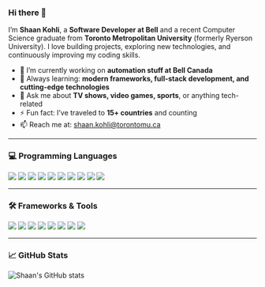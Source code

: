### Hi there 👋

I’m **Shaan Kohli**, a **Software Developer at Bell** and a recent Computer Science graduate from **Toronto Metropolitan University** (formerly Ryerson University). I love building projects, exploring new technologies, and continuously improving my coding skills.  

- 🔭 I’m currently working on **automation stuff at Bell Canada**  
- 🌱 Always learning: **modern frameworks, full-stack development, and cutting-edge technologies**  
- 💬 Ask me about **TV shows, video games, sports**, or anything tech-related  
- ⚡ Fun fact: I’ve traveled to **15+ countries** and counting  
- 📫 Reach me at: [shaan.kohli@torontomu.ca](mailto:shaan.kohli@torontomu.ca)  

---

### 💻 Programming Languages
![](https://img.shields.io/static/v1?label=Java&message=Java&color=red) 
![](https://img.shields.io/static/v1?label=Python&message=Python&color=blue) 
![](https://img.shields.io/static/v1?label=C%2FC%2B%2B%2FC%23&message=C%2FC%2B%2B%2FC%23&color=green) 
![](https://img.shields.io/static/v1?label=SQL&message=SQL&color=orange) 
![](https://img.shields.io/static/v1?label=JavaScript&message=JS&color=yellow) 
![](https://img.shields.io/static/v1?label=HTML%2FCSS&message=HTML%2FCSS&color=purple) 
![](https://img.shields.io/static/v1?label=VBA&message=VBA&color=blueviolet) 
![](https://img.shields.io/static/v1?label=Bash&message=Bash&color=gray) 
![](https://img.shields.io/static/v1?label=Elixir&message=Elixir&color=purple) 
![](https://img.shields.io/static/v1?label=Rust&message=Rust&color=orange)  

---

### 🛠 Frameworks & Tools
![](https://img.shields.io/static/v1?label=.NET&message=.NET&color=blue) 
![](https://img.shields.io/static/v1?label=React&message=React&color=cyan) 
![](https://img.shields.io/static/v1?label=Node.js&message=Node.js&color=green) 
![](https://img.shields.io/static/v1?label=MongoDB&message=MongoDB&color=darkgreen) 
![](https://img.shields.io/static/v1?label=AngularJS&message=AngularJS&color=red) 
![](https://img.shields.io/static/v1?label=Git&message=Git&color=yellow) 
![](https://img.shields.io/static/v1?label=VSCode&message=VSCode&color=purple) 
![](https://img.shields.io/static/v1?label=PyCharm&message=PyCharm&color=purple)  

---

### 📈 GitHub Stats
![Shaan's GitHub stats](https://github-readme-stats.vercel.app/api?username=shaanstackz&show_icons=true&theme=radical)
